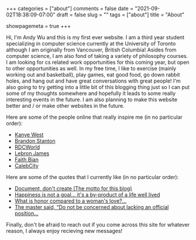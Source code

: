 +++ 
categories = ["about"]
comments = false
date = "2021-09-02T18:38:09-07:00"
draft = false
slug = ""
tags = ["about"]
title = "About"

showpagemeta = true
+++

Hi, I'm Andy Wu and this is my first ever website. I am a third year student specializing in computer science currently at the University of Toronto although I am originally from Vancouver, British Columbia! Asides from computer science, I am also fond of taking a variety of philosophy courses. I am looking for cs related work opportunities for this coming year, but open to other opportunities as well. In my free time, I like to exercise (mainly working out and basketball), play games, eat good food, go down rabbit holes, and hang out and have great conversations with great people! I'm also going to try getting into a little bit of this blogging thing just so I can put some of my thoughts somewhere and hopefully it leads to some really interesting events in the future. I am also planning to make this website better and / or make other websites in the future.

Here are some of the people online that really inspire me (in no particular order): 

- [Kanye West](https://twitter.com/kanyewest)
- [Brandon Stanton](https://www.humansofnewyork.com/)
- [RDCWorld](https://www.youtube.com/user/rdcworld1)
- [Lebron James](https://www.instagram.com/kingjames/?hl=en)
- [Faith Bian](https://liquipedia.net/dota2/Faith_bian)
- [CalebCity](https://www.youtube.com/c/CalebCity)

Here are some of the quotes that I currently like (in no particular order):

- [Document, don't create (The motto for this blog)](https://www.youtube.com/watch?v=RVKofRN1dyI)
- [Happiness is not a goal... it's a by-product of a life well lived](https://www.goodreads.com/quotes/215395-happiness-is-not-a-goal-it-s-a-by-product-of-a-life)
- [What is honor compared to a woman's love?...](https://www.goodreads.com/quotes/175402-what-is-honor-compared-to-a-woman-s-love-what-is)
- [The master said, “Do not be concerned about lacking an official position...](https://www.goodreads.com/book/show/27297.The_Analects)  

Finally, don't be afraid to reach out if you come across this site for whatever reason, I always enjoy recieving new messages! 